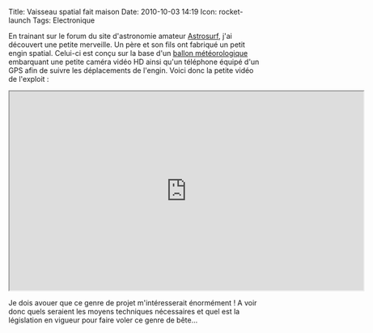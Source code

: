 Title: Vaisseau spatial fait maison
Date: 2010-10-03 14:19
Icon: rocket-launch
Tags: Electronique

En trainant sur le forum du site d'astronomie amateur [Astrosurf](http://www.astrosurf.com),
j'ai découvert une petite merveille. Un père et son fils ont fabriqué un
petit engin spatial. Celui-ci est conçu sur la base d'un [ballon
météorologique](http://fr.wikipedia.org/wiki/Ballon_sonde) embarquant une petite caméra vidéo HD ainsi qu'un
téléphone équipé d'un GPS afin de suivre les déplacements de l'engin.
Voici donc la petite vidéo de l'exploit :

<iframe src="https://player.vimeo.com/video/15091562" width="700" height="393"></iframe>

Je dois avouer que ce genre de projet m'intéresserait énormément ! A
voir donc quels seraient les moyens techniques nécessaires et quel est
la législation en vigueur pour faire voler ce genre de bête...
